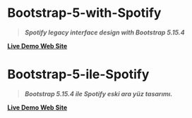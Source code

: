 # Bootstrap-5-with-Spotify
> ***Spotify legacy interface design with Bootstrap 5.15.4***
  
  [**Live Demo Web Site**](https://xenodochial-darwin-3628cf.netlify.app "Live Demo")
# Bootstrap-5-ile-Spotify
 
> ***Bootstrap 5.15.4 ile Spotify eski ara yüz tasarımı.***
 
 

[**Live Demo Web Site**](https://xenodochial-darwin-3628cf.netlify.app "Live Demo")
